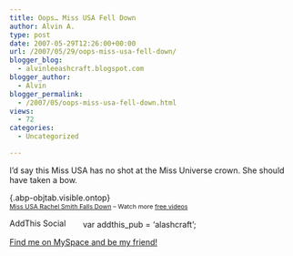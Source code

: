 ```yaml
---
title: Oops… Miss USA Fell Down
author: Alvin A.
type: post
date: 2007-05-29T12:26:00+00:00
url: /2007/05/29/oops-miss-usa-fell-down/
blogger_blog:
  - alvinleeashcraft.blogspot.com
blogger_author:
  - Alvin
blogger_permalink:
  - /2007/05/oops-miss-usa-fell-down.html
views:
  - 72
categories:
  - Uncategorized

---
```

I&#8217;d say this Miss USA has no shot at the Miss Universe crown. She should have taken a bow.

[][1]{.abp-objtab.visible.ontop}  
<span style="font-size:78%;"><a href="http://www.break.com/index/miss-usa-rachel-smith-falls-down.html">Miss USA Rachel Smith Falls Down</a> &#8211; Watch more <a href="http://www.break.com/">free videos</a></span>

<!-- AddThis Bookmark Button BEGIN -->

  
<a href="http://www.addthis.com/bookmark.php" target="_blank"><img data-recalc-dims="1" loading="lazy" decoding="async" src="https://i0.wp.com/s9.addthis.com/button1-bm.gif?resize=125%2C16" alt="AddThis Social Bookmark Button" border="0" height="16" width="125" /></a> var addthis_pub = &#8216;alashcraft&#8217;;  
<!-- AddThis Bookmark Button END -->

<div class="blogger-post-footer">
  <a href="http://www.myspace.com/alvinashcraft">Find me on MySpace and be my friend!</a></p>
</div>

 [1]: http://embed.break.com/MzAyNjQ3 "Click here to block this object with Adblock Plus"
